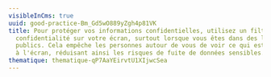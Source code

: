 ```yaml
---
visibleInCms: true
uuid: good-practice-Bm_Gd5wO889yZgh4p81VK
title: Pour protéger vos informations confidentielles, utilisez un filtre de
  confidentialité sur votre écran, surtout lorsque vous êtes dans des lieux
  publics. Cela empêche les personnes autour de vous de voir ce qui est affiché
  à l'écran, réduisant ainsi les risques de fuite de données sensibles.
thematique: thematique-qP7AaYEirvtU1XIjwcSea
---
```

